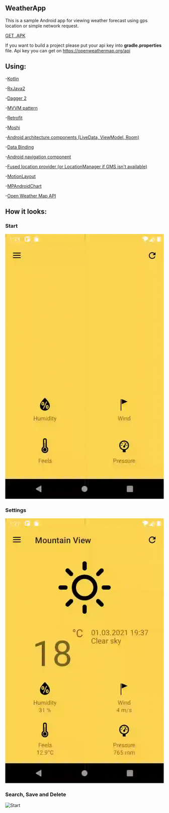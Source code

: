 ## WeatherApp
This is a sample Android app for viewing weather forecast using gps location or simple network request.

[GET .APK](https://github.com/akaFACET/WeatherApp/raw/master/app/release/app-release.apk)

If you want to build a project please put your api key into **gradle.properties** file.
Api key you can get on https://openweathermap.org/api

## Using:

-[Kotlin](https://kotlinlang.org/)

-[RxJava2](https://github.com/ReactiveX/RxJava/tree/2.x)

-[Dagger 2](https://github.com/google/dagger)

-[MVVM pattern](https://developer.android.com/jetpack/docs/guide)

-[Retrofit](https://square.github.io/retrofit/)

-[Moshi](https://github.com/square/moshi)

-[Android architecture components (LiveData, ViewModel, Room)](https://developer.android.com/topic/libraries/architecture)

-[Data Binding](https://developer.android.com/topic/libraries/data-binding)

-[Android navigation component](https://developer.android.com/guide/navigation)

-[Fused location provider (or LocationManager if GMS isn't available)](https://developers.google.com/location-context/fused-location-provider)

-[MotionLayout](https://developer.android.com/training/constraint-layout/motionlayout)

-[MPAndroidChart](https://github.com/PhilJay/MPAndroidChart)

-[Open Weather Map API](https://openweathermap.org/api)

## How it looks:

### Start

![Start](https://github.com/akaFACET/WeatherApp/blob/master/demo/starting.gif)


### Settings

![Start](https://github.com/akaFACET/WeatherApp/blob/master/demo/settings.gif)


### Search, Save and Delete

![Start](https://github.com/akaFACET/WeatherApp/blob/master/demo/saved.gif)
